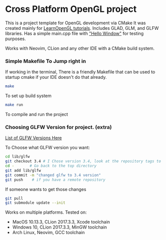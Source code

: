 # Cross Platform OpenGL project
This is a project template for OpenGL development via CMake
It was created mainly for [LearnOpenGL tutorials](https://learnopengl.com/).
Includes GLAD, GLM, and GLFW libraries. Has a simple main.cpp file with ["Hello Window"](https://learnopengl.com/Getting-started/Hello-Window) for testing purposes.

Works with Neovim, CLion and any other IDE with a CMake build system.

### Simple Makefile To Jump right in
If working in the terminal, There is a friendly Makefile that can be used to startup cmake if your IDE doesn't do that already.
```bash
make
```
To set up build system

```bash
make run
```
To compile and run the project

### Choosing GLFW Version for project. (extra)
[List of GLFW Versions Here](https://github.com/glfw/glfw/releases)

To Choose what GLFW version you want: 
```bash
cd lib/glfw
git checkout 3.4 # I Chose version 3.4, look at the repository tags to find what version
cd -       # Go back to the top directory
git add lib/glfw
git commit -m "changed glfw to 3.4 version"
git push    # if you have a remote repository
```

If someone wants to get those changes
```bash
git pull
git submodule update --init
```


Works on multiple platforms. Tested on:
- MacOS 10.13.3, CLion 2017.3.3, Xcode toolchain
- Windows 10, CLion 2017.3.3, MinGW toolchain
- Arch Linux, Neovim, GCC toolchain


